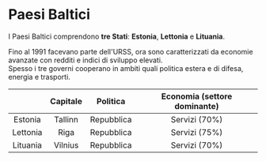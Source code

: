 # Paesi Baltici

I Paesi Baltici comprendono **tre Stati**: **Estonia**, **Lettonia** e
**Lituania**.

Fino al 1991 facevano parte dell'URSS, ora sono caratterizzati da economie
avanzate con redditi e indici di sviluppo elevati.\
Spesso i tre governi cooperano in ambiti quali politica estera e di difesa,
energia e trasporti.

| | Capitale | Politica | Economia (settore dominante) |
| :-: | :-: | :-: | :-: |
| Estonia | Tallinn | Repubblica | Servizi (70%) |
| Lettonia | Riga | Repubblica | Servizi (75%) |
| Lituania | Vilnius | Repubblica | Servizi (70%) |
